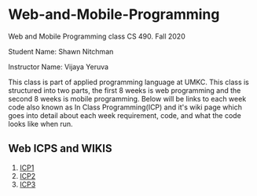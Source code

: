 # Web-and-Mobile-Programming
Web and Mobile Programming class CS 490. Fall 2020

Student Name: Shawn Nitchman 

Instructor Name: Vijaya Yeruva 

This class is part of applied programming language at UMKC. This class is structured into two parts, the first 8 weeks is web programming and the second 8 weeks is mobile programming. Below will be links to each week code also known as In Class Programming(ICP) and it's wiki page which goes into detail about each week requirement, code, and what the code looks like when run. 

## Web ICPS and WIKIS
1. [ICP1](https://github.com/Shawn-Nitchman/Web-and-Mobile-Programming/tree/master/Web%20Programming/ICP1) 
2. [ICP2](https://github.com/Shawn-Nitchman/Web-and-Mobile-Programming/tree/master/Web%20Programming/ICP2)
3. [ICP3](https://github.com/Shawn-Nitchman/Web-and-Mobile-Programming/tree/master/Web%20Programming/ICP3)
